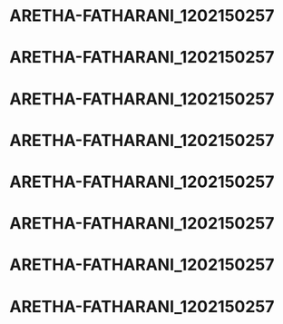 # ARETHA-FATHARANI_1202150257
# ARETHA-FATHARANI_1202150257
# ARETHA-FATHARANI_1202150257
# ARETHA-FATHARANI_1202150257
# ARETHA-FATHARANI_1202150257
# ARETHA-FATHARANI_1202150257
# ARETHA-FATHARANI_1202150257
# ARETHA-FATHARANI_1202150257
